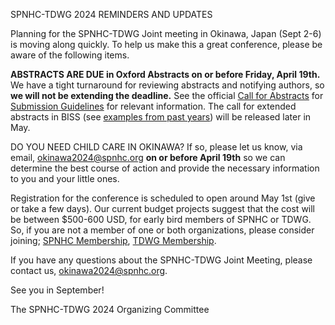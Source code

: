 SPNHC-TDWG 2024 REMINDERS AND UPDATES

Planning for the SPNHC-TDWG Joint meeting in Okinawa, Japan (Sept 2-6) is moving along quickly. To help us make this a great conference, please be aware of the following items.

**ABSTRACTS ARE DUE in Oxford Abstracts on or before Friday, April 19th.** We have a tight turnaround for reviewing abstracts and notifying authors, so **we will not be extending the deadline.** See the official [Call for Abstracts](https://www.tdwg.org/conferences/2024/call-for-abstracts/) for [Submission Guidelines](https://www.tdwg.org/conferences/2024/oa-abstract-submission-guidelines/) for relevant information. The call for extended abstracts in BISS (see [examples from past years](https://biss.pensoft.net/collections)) will be released later in May.

DO YOU NEED CHILD CARE IN OKINAWA? If so, please let us know, via email, [okinawa2024@spnhc.org](mailto:okinawa2024@spnhc.org) **on or before April 19th** so we can determine the best course of action and provide the necessary information to you and your little ones.

Registration for the conference is scheduled to open around May 1st (give or take a few days). Our current budget projects suggest that the cost will be between $500-600 USD, for early bird members of SPNHC or TDWG. So, if you are not a member of one or both organizations, please consider joining; [SPNHC Membership](https://spnhc.org/get-involved/become-a-member/join-now/), [TDWG Membership](https://www.tdwg.org/about/membership/).

If you have any questions about the SPNHC-TDWG Joint Meeting, please contact us, 
[okinawa2024@spnhc.org](mailto:okinawa2024@spnhc.org).

See you in September!

The SPNHC-TDWG 2024 Organizing Committee


